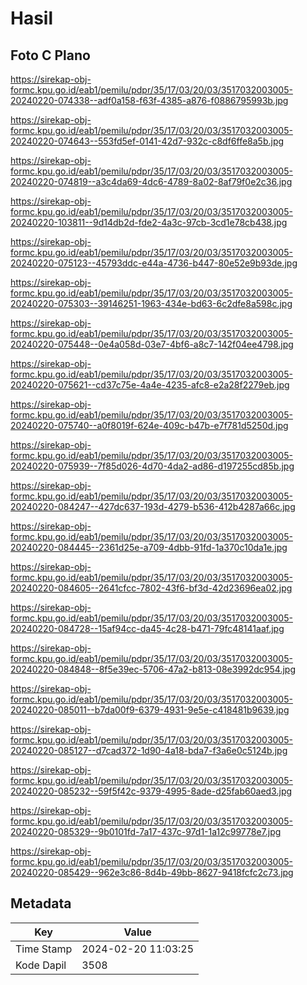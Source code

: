 # Hasil

## Foto C Plano

https://sirekap-obj-formc.kpu.go.id/eab1/pemilu/pdpr/35/17/03/20/03/3517032003005-20240220-074338--adf0a158-f63f-4385-a876-f0886795993b.jpg

https://sirekap-obj-formc.kpu.go.id/eab1/pemilu/pdpr/35/17/03/20/03/3517032003005-20240220-074643--553fd5ef-0141-42d7-932c-c8df6ffe8a5b.jpg

https://sirekap-obj-formc.kpu.go.id/eab1/pemilu/pdpr/35/17/03/20/03/3517032003005-20240220-074819--a3c4da69-4dc6-4789-8a02-8af79f0e2c36.jpg

https://sirekap-obj-formc.kpu.go.id/eab1/pemilu/pdpr/35/17/03/20/03/3517032003005-20240220-103811--9d14db2d-fde2-4a3c-97cb-3cd1e78cb438.jpg

https://sirekap-obj-formc.kpu.go.id/eab1/pemilu/pdpr/35/17/03/20/03/3517032003005-20240220-075123--45793ddc-e44a-4736-b447-80e52e9b93de.jpg

https://sirekap-obj-formc.kpu.go.id/eab1/pemilu/pdpr/35/17/03/20/03/3517032003005-20240220-075303--39146251-1963-434e-bd63-6c2dfe8a598c.jpg

https://sirekap-obj-formc.kpu.go.id/eab1/pemilu/pdpr/35/17/03/20/03/3517032003005-20240220-075448--0e4a058d-03e7-4bf6-a8c7-142f04ee4798.jpg

https://sirekap-obj-formc.kpu.go.id/eab1/pemilu/pdpr/35/17/03/20/03/3517032003005-20240220-075621--cd37c75e-4a4e-4235-afc8-e2a28f2279eb.jpg

https://sirekap-obj-formc.kpu.go.id/eab1/pemilu/pdpr/35/17/03/20/03/3517032003005-20240220-075740--a0f8019f-624e-409c-b47b-e7f781d5250d.jpg

https://sirekap-obj-formc.kpu.go.id/eab1/pemilu/pdpr/35/17/03/20/03/3517032003005-20240220-075939--7f85d026-4d70-4da2-ad86-d197255cd85b.jpg

https://sirekap-obj-formc.kpu.go.id/eab1/pemilu/pdpr/35/17/03/20/03/3517032003005-20240220-084247--427dc637-193d-4279-b536-412b4287a66c.jpg

https://sirekap-obj-formc.kpu.go.id/eab1/pemilu/pdpr/35/17/03/20/03/3517032003005-20240220-084445--2361d25e-a709-4dbb-91fd-1a370c10da1e.jpg

https://sirekap-obj-formc.kpu.go.id/eab1/pemilu/pdpr/35/17/03/20/03/3517032003005-20240220-084605--2641cfcc-7802-43f6-bf3d-42d23696ea02.jpg

https://sirekap-obj-formc.kpu.go.id/eab1/pemilu/pdpr/35/17/03/20/03/3517032003005-20240220-084728--15af94cc-da45-4c28-b471-79fc48141aaf.jpg

https://sirekap-obj-formc.kpu.go.id/eab1/pemilu/pdpr/35/17/03/20/03/3517032003005-20240220-084848--8f5e39ec-5706-47a2-b813-08e3992dc954.jpg

https://sirekap-obj-formc.kpu.go.id/eab1/pemilu/pdpr/35/17/03/20/03/3517032003005-20240220-085011--b7da00f9-6379-4931-9e5e-c418481b9639.jpg

https://sirekap-obj-formc.kpu.go.id/eab1/pemilu/pdpr/35/17/03/20/03/3517032003005-20240220-085127--d7cad372-1d90-4a18-bda7-f3a6e0c5124b.jpg

https://sirekap-obj-formc.kpu.go.id/eab1/pemilu/pdpr/35/17/03/20/03/3517032003005-20240220-085232--59f5f42c-9379-4995-8ade-d25fab60aed3.jpg

https://sirekap-obj-formc.kpu.go.id/eab1/pemilu/pdpr/35/17/03/20/03/3517032003005-20240220-085329--9b0101fd-7a17-437c-97d1-1a12c99778e7.jpg

https://sirekap-obj-formc.kpu.go.id/eab1/pemilu/pdpr/35/17/03/20/03/3517032003005-20240220-085429--962e3c86-8d4b-49bb-8627-9418fcfc2c73.jpg


## Metadata

| Key        | Value               |
| ---------- | ------------------- |
| Time Stamp | 2024-02-20 11:03:25 |
| Kode Dapil | 3508                |



